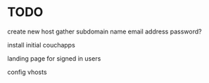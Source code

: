 # TODO

create new host
  gather subdomain name
    email address
    password?

install initial couchapps

landing page for signed in users

config vhosts